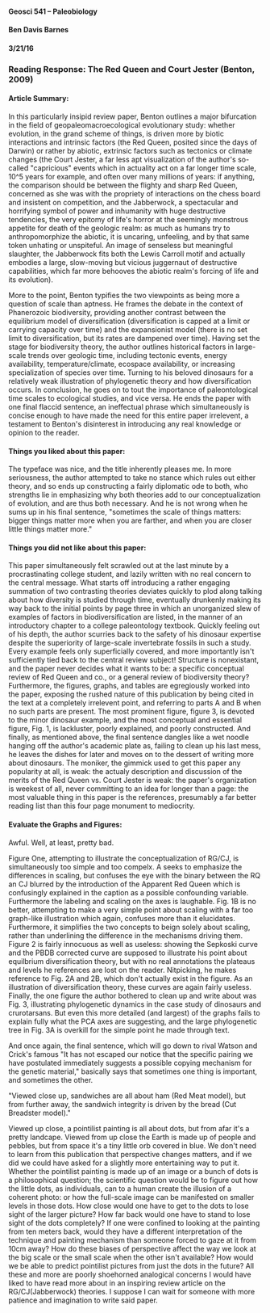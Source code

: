 #### Geosci 541 – Paleobiology
#### Ben Davis Barnes
#### 3/21/16

### Reading Response: The Red Queen and Court Jester (Benton, 2009)

#### Article Summary:

In this particularly insipid review paper, Benton outlines a major bifurcation in the field of geopaleomacroecological evolutionary study: whether evolution, in the grand scheme of things, is driven more by biotic interactions and intrinsic factors (the Red Queen, posited since the days of Darwin) or rather by abiotic, extrinsic factors such as tectonics or climate changes (the Court Jester, a far less apt visualization of the author's so-called "capricious" events which in actuality act on a far longer time scale, 10^5 years for example, and often over many millions of years: if anything, the comparison should be between the flighty and sharp Red Queen, concerned as she was with the propriety of interactions on the chess board and insistent on competition, and the Jabberwock, a spectacular and horrifying symbol of power and inhumanity with huge destructive tendencies, the very epitomy of life's horror at the seemingly monstrous appetite for death of the geologic realm: as much as humans try to anthropomorphize the abiotic, it is uncaring, unfeeling, and by that same token unhating or unspiteful. An image of senseless but meaningful slaughter, the Jabberwock fits both the Lewis Carroll motif and actually embodies a large, slow-moving but vicious juggernaut of destructive capabilities, which far more behooves the abiotic realm's forcing of life and its evolution).

More to the point, Benton typifies the two viewpoints as being more a question of scale than aptness. He frames the debate in the context of Phanerozoic biodiversity, providing another contrast between the equilibrium model of diversification (diversification is capped at a limit or carrying capacity over time) and the expansionist model (there is no set limit to diversification, but its rates are dampened over time). Having set the stage for biodiversity theory, the author outlines historical factors in large-scale trends over geologic time, including tectonic events, energy availability, temperature/climate, ecospace availability, or increasing specialization of species over time. Turning to his beloved dinosaurs for a relatively weak illustration of phylogenetic theory and how diversification occurs. In conclusion, he goes on to tout the importance of paleontological time scales to ecological studies, and vice versa. He ends the paper with one final flaccid sentence, an ineffectual phrase which simultaneously is concise enough to have made the need for this entire paper irrelevent, a testament to Benton's disinterest in introducing any real knowledge or opinion to the reader.
  

#### Things you liked about this paper:

The typeface was nice, and the title inherently pleases me. In more seriousness, the author attempted to take no stance which rules out either theory, and so ends up constructing a fairly diplomatic ode to both, who strengths lie in emphasizing why both theories add to our conceptualization of evolution, and are thus both necessary. And he is not wrong when he sums up in his final sentence, "sometimes the scale of things matters: bigger things matter more when you are farther, and when you are closer little things matter more."


#### Things you did not like about this paper:

This paper simultaneously felt scrawled out at the last minute by a procrastinating college student, and lazily written with no real concern to the central message. What starts off introducing a rather engaging summation of two contrasting theories deviates quickly to plod along talking about how diversity is studied through time, eventually drunkenly making its way back to the initial points by page three in which an unorganized slew of examples of factors in biodiversification are listed, in the manner of an introductory chapter to a college paleontology textbook. Quickly feeling out of his depth, the author scurries back to the safety of his dinosaur expertise despite the superiority of large-scale invertebrate fossils in such a study. Every example feels only superficially covered, and more importantly isn't sufficiently tied back to the central review subject! Structure is nonexistant, and the paper never decides what it wants to be: a specific conceptual review of Red Queen and co., or a general review of biodiversity theory? Furthermore, the figures, graphs, and tables are egregiously worked into the paper, exposing the rushed nature of this publication by being cited in the text at a completely irrelevent point, and referring to parts A and B when no such parts are present. The most prominent figure, figure 3, is devoted to the minor dinosaur example, and the most conceptual and essential figure, Fig. 1, is lackluster, poorly explained, and poorly constructed. And finally, as mentioned above, the final sentence dangles like a wet noodle hanging off the author's academic plate as, failing to clean up his last mess, he leaves the dishes for later and moves on to the dessert of writing more about dinosaurs. The moniker, the gimmick used to get this paper any popularity at all, is weak: the actualy description and discussion of the merits of the Red Queen vs. Court Jester is weak: the paper's organization is weekest of all, never committing to an idea for longer than a page: the most valuable thing in this paper is the references, presumably a far better reading list than this four page monument to mediocrity.


#### Evaluate the Graphs and Figures:

Awful. Well, at least, pretty bad.

Figure One, attempting to illustrate the conceptualization of RG/CJ, is simultaneously too simple and too compelx. A seeks to emphasize the differences in scaling, but confuses the eye with the binary between the RQ an CJ blurred by the introduction of the Apparent Red Queen which is confusingly explained in the caption as a possible confounding variable. Furthermore the labeling and scaling on the axes is laughable. Fig. 1B is no better, attempting to make a very simple point about scaling with a far too graph-like illustration which again, confuses more than it elucidates. Furthermore, it simplifies the two concepts to beign solely about scaling, rather than underlining the difference in the mechanisms driving them. Figure 2 is fairly innocuous as well as useless: showing the Sepkoski curve and the PBDB corrected curve are supposed to illustrate his point about equilbrium diversification theory, but with no real annotations the plateaus and levels he references are lost on the reader. Nitpicking, he makes reference to Fig. 2A and 2B, which don't actually exist in the figure. As an illustration of diversification theory, these curves are again fairly useless. Finally, the one figure the author bothered to clean up and write about was Fig. 3, illustrating phylogenetic dynamics in the case study of dinosaurs and crurotarsans. But even this more detailed (and largest) of the graphs fails to explain fully what the PCA axes are suggesting, and the large phylogenetic tree in Fig. 3A is overkill for the simple point he made through text.


And once again, the final sentence, which will go down to rival Watson and Crick's famous "It has not escaped our notice that the specific pairing we have postulated immediately suggests a possible copying mechanism for the genetic material," basically says that sometimes one thing is important, and sometimes the other. 

"Viewed close up, sandwiches are all about ham (Red Meat model), but from further away, the sandwich integrity is driven by the bread (Cut Breadster model)."

Viewed up close, a pointilist painting is all about dots, but from afar it's a pretty landcape. Viewed from up close the Earth is made up of people and pebbles, but from space it's a tiny little orb covered in blue. We don't need to learn from this publication that perspective changes matters, and if we did we could have asked for a slightly more entertaining way to put it. Whether the pointilist painting is made up of an image or a bunch of dots is a philosophical question; the scientific question would be to figure out how the little dots, as individuals, can to a human create the illusion of a coherent photo: or how the full-scale image can be manifested on smaller levels in those dots. How close would one have to get to the dots to lose sight of the larger picture? How far back would one have to stand to lose sight of the dots completely? If one were confined to looking at the painting from ten meters back, would they have a different interpretation of the technique and painting mechanism than someone forced to gaze at it from 10cm away? How do these biases of perspective affect the way we look at the big scale or the small scale when the other isn't available? How would we be able to predict pointilist pictures from just the dots in the future? All these and more are poorly shoehorned analogical concerns I would have liked to have read more about in an inspiring review article on the RG/CJ(Jabberwock) theories. I suppose I can wait for someone with more patience and imagination to write said paper.
